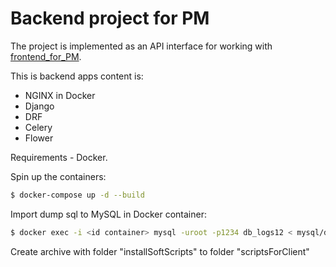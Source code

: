 # Backend project for PM

The project is implemented as an API interface for working 
with [frontend_for_PM](https://github.com/vlaskatenev/frontend_for_PM). 

This is backend apps content is: 
- NGINX in Docker
- Django
- DRF
- Celery
- Flower

Requirements - Docker.

Spin up the containers:

```sh
$ docker-compose up -d --build
```

Import dump sql to MySQL in Docker container:

```sh
$ docker exec -i <id container> mysql -uroot -p1234 db_logs12 < mysql/dump_db_logs12.sql
```

Create archive with folder "installSoftScripts" to folder "scriptsForClient"